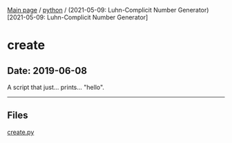 [Main page](/) / [python](/python) / (2021-05-09: Luhn-Complicit Number Generator)[2021-05-09: Luhn-Complicit Number Generator]

# create

## Date: 2019-06-08

A script that just... prints... "hello".

-----

## Files

[create.py](create.py)